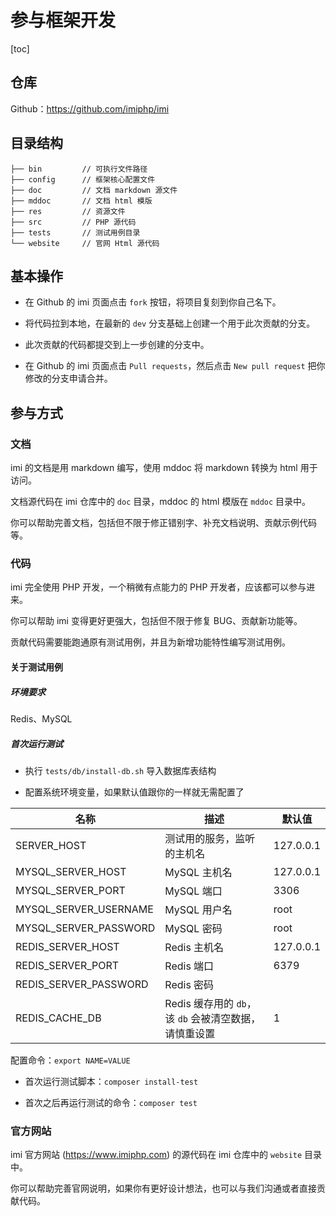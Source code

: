 # 参与框架开发

[toc]

## 仓库

Github：https://github.com/imiphp/imi

## 目录结构

```text
├── bin         // 可执行文件路径
├── config      // 框架核心配置文件
├── doc         // 文档 markdown 源文件
├── mddoc       // 文档 html 模版
├── res         // 资源文件
├── src         // PHP 源代码
├── tests       // 测试用例目录
└── website     // 官网 Html 源代码
```

## 基本操作

* 在 Github 的 imi 页面点击 `fork` 按钮，将项目复刻到你自己名下。

* 将代码拉到本地，在最新的 `dev` 分支基础上创建一个用于此次贡献的分支。

* 此次贡献的代码都提交到上一步创建的分支中。

* 在 Github 的 imi 页面点击 `Pull requests`，然后点击 `New pull request` 把你修改的分支申请合并。

## 参与方式

### 文档

imi 的文档是用 markdown 编写，使用 mddoc 将 markdown 转换为 html 用于访问。

文档源代码在 imi 仓库中的 `doc` 目录，mddoc 的 html 模版在 `mddoc` 目录中。

你可以帮助完善文档，包括但不限于修正错别字、补充文档说明、贡献示例代码等。

### 代码

imi 完全使用 PHP 开发，一个稍微有点能力的 PHP 开发者，应该都可以参与进来。

你可以帮助 imi 变得更好更强大，包括但不限于修复 BUG、贡献新功能等。

贡献代码需要能跑通原有测试用例，并且为新增功能特性编写测试用例。

#### 关于测试用例

##### 环境要求

Redis、MySQL

##### 首次运行测试

* 执行 `tests/db/install-db.sh` 导入数据库表结构

* 配置系统环境变量，如果默认值跟你的一样就无需配置了

名称 | 描述 | 默认值
-|-|-
SERVER_HOST | 测试用的服务，监听的主机名 | 127.0.0.1
MYSQL_SERVER_HOST | MySQL 主机名 | 127.0.0.1
MYSQL_SERVER_PORT | MySQL 端口 | 3306
MYSQL_SERVER_USERNAME | MySQL 用户名 | root
MYSQL_SERVER_PASSWORD | MySQL 密码 | root
REDIS_SERVER_HOST | Redis 主机名 | 127.0.0.1
REDIS_SERVER_PORT | Redis 端口 | 6379
REDIS_SERVER_PASSWORD | Redis 密码 |
REDIS_CACHE_DB | Redis 缓存用的 `db`，该 `db` 会被清空数据，请慎重设置 | 1

配置命令：`export NAME=VALUE`

* 首次运行测试脚本：`composer install-test`

* 首次之后再运行测试的命令：`composer test`

### 官方网站

imi 官方网站 (<https://www.imiphp.com>) 的源代码在 imi 仓库中的 `website` 目录中。

你可以帮助完善官网说明，如果你有更好设计想法，也可以与我们沟通或者直接贡献代码。
